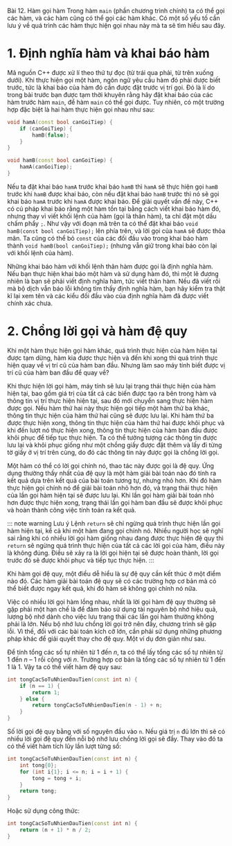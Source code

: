 Bài 12. Hàm gọi hàm
Trong hàm `main` (phần chương trình chính) ta có thể gọi các hàm, và các hàm cũng có thể gọi các hàm khác. Có một số
yếu tố cần lưu ý về quá trình các hàm thực hiện gọi nhau này mà ta sẽ tìm hiểu sau đây.

# 1. Định nghĩa hàm và khai báo hàm

Mã nguồn C++ được xử lí theo thứ tự đọc (từ trái qua phải, từ trên xuống dưới). Khi thực hiện gọi một hàm, ngôn ngữ yêu
cầu hàm đó phải được biết trước, tức là khai báo của hàm đó cần được đặt trước vị trí gọi. Đó là lí do trong bài trước
bạn được tạm thời khuyên rằng hãy đặt khai báo của các hàm trước hàm `main`, để hàm `main` có thể gọi được. Tuy nhiên,
có một trường hợp đặc biệt là hai hàm thực hiện gọi nhau như sau:

```cpp
void hamA(const bool canGoiTiep) {
	if (canGoiTiep) {
		hamB(false);
	}
}

void hamB(const bool canGoiTiep) {
	hamA(canGoiTiep);
}
```

Nếu ta đặt khai báo `hamA` trước khai báo `hamB` thì `hamA` sẽ thực hiện gọi `hamB` trước khi `hamB` được khai báo, còn
nếu đặt khai báo `hamB` trước thì nó sẽ gọi khai báo `hamA` trước khi `hamA` được khai báo. Để giải quyết vấn đề này,
C++ có cú pháp khai báo rằng một hàm tồn tại bằng cách viết khai báo hàm đó, nhưng thay vì viết khối lệnh của hàm (gọi
là thân hàm), ta chỉ đặt một dấu chấm phẩy `;`. Như vậy với đoạn mã trên ta có thể đặt khai báo `void hamB(const bool
canGoiTiep);` lên phía trên, và lời gọi của `hamA` sẽ được thỏa mãn. Ta cũng có thể bỏ `const` của các đối đầu vào trong
khai báo hàm thành `void hamB(bool canGoiTiep);` (nhưng vẫn giữ trong khai báo còn lại với khối lệnh của hàm).

Những khai báo hàm với khối lệnh thân hàm được gọi là định nghĩa hàm. Nếu bạn thực hiện khai báo một hàm và sử dụng hàm
đó, thì một lẽ đương nhiên là bạn sẽ phải viết định nghĩa hàm, tức viết thân hàm. Nếu đã viết rồi mà bộ dịch vẫn báo lỗi
không tìm thấy định nghĩa hàm, bạn hãy kiểm tra thật kĩ lại xem tên và các kiểu đối đầu vào của định nghĩa hàm đã được
viết chính xác chưa.

# 2. Chồng lời gọi và hàm đệ quy

Khi một hàm thực hiện gọi hàm khác, quá trình thực hiện của hàm hiện tại được tạm dừng, hàm kia được thực hiện và đến
khi xong thì quá trình thực hiện quay về vị trí cũ của hàm ban đầu. Nhưng làm sao máy tính biết được vị trí cũ của hàm
ban đầu để quay về?

Khi thực hiện lời gọi hàm, máy tính sẽ lưu lại trạng thái thực hiện của hàm hiện tại, bao gồm giá trị của tất cả các
biến được tạo ra bên trong hàm và thông tin vị trí thực hiện hiện tại, sau đó mới chuyển sang thực hiện hàm được gọi.
Nếu hàm thứ hai này thực hiện gọi tiếp một hàm thứ ba khác, thông tin thực hiện của hàm thứ hai cũng sẽ được lưu lại.
Khi hàm thứ ba được thực hiện xong, thông tin thực hiện của hàm thứ hai được khôi phục và khi đến lượt nó thực hiện
xong, thông tin thực hiện của hàm ban đầu được khôi phục để tiếp tục thực hiện. Ta có thể tưởng tượng các thông tin được
lưu lại và khôi phục giống như một chồng giấy được đặt thêm và lấy đi từng tờ giấy ở vị trí trên cùng, do đó các thông
tin này được gọi là chồng lời gọi.

Một hàm có thể có lời gọi chính nó, thao tác này được gọi là đệ quy. Ứng dụng thường thấy nhất của đệ quy là một hàm
giải bài toán nào đó tính ra kết quả dựa trên kết quả của bài toán tương tự, nhưng nhỏ hơn. Khi đó hàm thực hiện gọi
chính nó để giải bài toán nhỏ hơn đó, và trạng thái thực hiện của lần gọi hàm hiện tại sẽ được lưu lại. Khi lần gọi hàm
giải bài toán nhỏ hơn được thực hiện xong, trạng thái lần gọi hàm ban đầu sẽ được khôi phục và hoàn thành công việc tính
toán ra kết quả.

::: note warning Lưu ý
Lệnh `return` sẽ chỉ ngừng quá trình thực hiện lần gọi hàm hiện tại, kể cả khi một hàm đang gọi chính nó. Nhiều người
học sẽ nghĩ sai rằng khi có nhiều lời gọi hàm giống nhau đang được thực hiện đệ quy thì `return` sẽ ngừng quá trình thực
hiện của tất cả các lời gọi của hàm, điều này là không đúng. Điều sẽ xảy ra là lời gọi hiện tại sẽ được hoàn thành, lời
gọi trước đó sẽ được khôi phục và tiếp tục thực hiện.
:::

Khi hàm gọi đệ quy, một điều dễ hiểu là sự đệ quy cần kết thúc ở một điểm nào đó. Các hàm giải bài toán đệ quy sẽ có các
trường hợp cơ bản mà có thể biết được ngay kết quả, khi đó hàm sẽ không gọi chính nó nữa.

Việc có nhiều lời gọi hàm lồng nhau, nhất là lời gọi hàm đệ quy thường sẽ gặp phải một hạn chế là để đảm bảo sử dụng tài
nguyên bộ nhớ hiệu quả, lượng bộ nhớ dành cho việc lưu trạng thái các lần gọi hàm thường không phải là lớn. Nếu bộ nhớ
lưu chồng lời gọi trở nên đầy, chương trình sẽ gặp lỗi. Vì thế, đối với các bài toán kích cỡ lớn, cần phải sử dụng những
phương pháp khác để giải quyết thay cho đệ quy. Một ví dụ đơn giản như sau.

Để tính tổng các số tự nhiên từ 1 đến *n*, ta có thể lấy tổng các số tự nhiên từ 1 đến *n* – 1 rồi cộng với *n*. Trường
hợp cơ bản là tổng các số tự nhiên từ 1 đến 1 là 1. Vậy ta có thể viết hàm đệ quy sau:

```cpp
int tongCacSoTuNhienDauTien(const int n) {
	if (n == 1) {
		return 1;
	} else {
		return tongCacSoTuNhienDauTien(n - 1) + n;
	}
}
```

Số lời gọi đệ quy bằng với số nguyên đầu vào `n`. Nếu giá trị `n` đủ lớn thì sẽ có nhiều lời gọi đệ quy đến nỗi bộ nhớ
lưu chồng lời gọi sẽ đầy. Thay vào đó ta có thể viết hàm tích lũy lần lượt từng số:

```cpp
int tongCacSoTuNhienDauTien(const int n) {
	int tong{0};
	for (int i{1}; i <= n; i = i + 1) {
		tong = tong + i;
	}
	return tong;
}
```

Hoặc sử dụng công thức:

```cpp
int tongCacSoTuNhienDauTien(const int n) {
	return (n + 1) * n / 2;
}
```